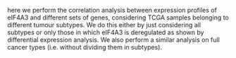 here we perform the correlation analysis between expression profiles of eIF4A3
and different sets of genes, considering TCGA samples belonging to different tumour 
subtypes. We do this either by just considering all subtypes or only those in which
eIF4A3 is deregulated as shown by differential expression analysis. We also perform
a similar analysis on full cancer types (i.e. without dividing them in subtypes).
